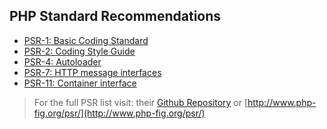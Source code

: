 PHP Standard Recommendations
---

* [PSR-1: Basic Coding Standard](PSR-1.md)
* [PSR-2: Coding Style Guide](PSR-2.md)
* [PSR-4: Autoloader](PSR-4.md)
* [PSR-7: HTTP message interfaces](PSR-7.md)
* [PSR-11: Container interface](PSR-11.md)

> For the full PSR list visit: their [Github Repository](https://github.com/php-fig/fig-standards/tree/master/accepted) or
[http://www.php-fig.org/psr/](http://www.php-fig.org/psr/)